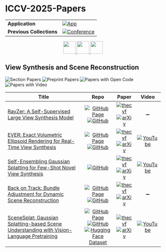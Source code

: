 # ICCV-2025-Papers

<table>
    <tr>
        <td><strong>Application</strong></td>
        <td>
            <a href="https://huggingface.co/spaces/DmitryRyumin/NewEraAI-Papers" style="float:left;">
                <img src="https://img.shields.io/badge/🤗-NewEraAI--Papers-FFD21F.svg" alt="App" />
            </a>
        </td>
    </tr>
    <tr>
        <td><strong>Previous Collections</strong></td>
        <td>
            <a href="https://github.com/DmitryRyumin/ICCV-2023-25-Papers/blob/main/README_2023.md">
                <img src="http://img.shields.io/badge/ICCV-2023-0073AE.svg" alt="Conference">
            </a>
        </td>
    </tr>
</table>

<div align="center">
    <a href="https://github.com/DmitryRyumin/ICCV-2023-25-Papers/blob/main/sections/2025/main/efficient-learning.md">
        <img src="https://cdn.jsdelivr.net/gh/DmitryRyumin/NewEraAI-Papers@main/images/left.svg" width="40" alt="" />
    </a>
    <a href="https://github.com/DmitryRyumin/ICCV-2023-25-Papers/">
        <img src="https://cdn.jsdelivr.net/gh/DmitryRyumin/NewEraAI-Papers@main/images/home.svg" width="40" alt="" />
    </a>
    <a href="https://github.com/DmitryRyumin/ICCV-2023-25-Papers/blob/main/sections/2025/main/foundation-models-and-representation-learning.md">
        <img src="https://cdn.jsdelivr.net/gh/DmitryRyumin/NewEraAI-Papers@main/images/right.svg" width="40" alt="" />
    </a>
</div>

## View Synthesis and Scene Reconstruction

![Section Papers](https://img.shields.io/badge/Section%20Papers-5-42BA16) ![Preprint Papers](https://img.shields.io/badge/Preprint%20Papers-5-b31b1b) ![Papers with Open Code](https://img.shields.io/badge/Papers%20with%20Open%20Code-5-1D7FBF) ![Papers with Video](https://img.shields.io/badge/Papers%20with%20Video-3-FF0000)

| **Title** | **Repo** | **Paper** | **Video** |
|-----------|:--------:|:---------:|:---------:|
| [RayZer: A Self-Supervised Large View Synthesis Model](https://iccv.thecvf.com/virtual/2025/poster/141) | [![GitHub Page](https://img.shields.io/badge/GitHub-Page-159957.svg)](https://hwjiang1510.github.io/RayZer/) <br /> [![GitHub](https://img.shields.io/github/stars/hwjiang1510/RayZer?style=flat)](https://github.com/hwjiang1510/RayZer) | [![thecvf](https://img.shields.io/badge/pdf-thecvf-7395C5.svg)](https://openaccess.thecvf.com/content/ICCV2025/papers/Jiang_RayZer_A_Self-supervised_Large_View_Synthesis_Model_ICCV_2025_paper.pdf) <br /> [![arXiv](https://img.shields.io/badge/arXiv-2505.00702-b31b1b.svg)](http://arxiv.org/abs/2505.00702) | :heavy_minus_sign: |
| [EVER: Exact Volumetric Ellipsoid Rendering for Real-Time View Synthesis](https://iccv.thecvf.com/virtual/2025/poster/580) | [![GitHub Page](https://img.shields.io/badge/GitHub-Page-159957.svg)](https://half-potato.gitlab.io/posts/ever/) <br /> [![GitHub](https://img.shields.io/github/stars/half-potato/ever_training?style=flat)](https://github.com/half-potato/ever_training) | [![thecvf](https://img.shields.io/badge/pdf-thecvf-7395C5.svg)](https://openaccess.thecvf.com/content/ICCV2025/papers/Mai_EVER_Exact_Volumetric_Ellipsoid_Rendering_for_Real-time_View_Synthesis_ICCV_2025_paper.pdf) <br /> [![arXiv](https://img.shields.io/badge/arXiv-2410.01804-b31b1b.svg)](http://arxiv.org/abs/2410.01804) | [![YouTube](https://img.shields.io/badge/YouTube-%23FF0000.svg?style=for-the-badge&logo=YouTube&logoColor=white)](https://www.youtube.com/watch?v=dqLi2-v38LE) |
| [Self-Ensembling Gaussian Splatting for Few-Shot Novel View Synthesis](https://iccv.thecvf.com/virtual/2025/poster/558) | [![GitHub](https://img.shields.io/github/stars/sailor-z/SE-GS?style=flat)](https://github.com/sailor-z/SE-GS) | [![thecvf](https://img.shields.io/badge/pdf-thecvf-7395C5.svg)](https://openaccess.thecvf.com/content/ICCV2025/papers/Zhao_Self-Ensembling_Gaussian_Splatting_for_Few-Shot_Novel_View_Synthesis_ICCV_2025_paper.pdf) <br /> [![arXiv](https://img.shields.io/badge/arXiv-2411.00144-b31b1b.svg)](http://arxiv.org/abs/2411.00144) | [![YouTube](https://img.shields.io/badge/YouTube-%23FF0000.svg?style=for-the-badge&logo=YouTube&logoColor=white)](https://www.youtube.com/watch?v=UOYMtRNlm5g) |
| [Back on Track: Bundle Adjustment for Dynamic Scene Reconstruction](https://iccv.thecvf.com/virtual/2025/poster/2583) | [![GitHub Page](https://img.shields.io/badge/GitHub-Page-159957.svg)](https://wrchen530.github.io/projects/batrack/) <br /> [![GitHub](https://img.shields.io/github/stars/wrchen530/batrack?style=flat)](https://github.com/wrchen530/batrack) | [![thecvf](https://img.shields.io/badge/pdf-thecvf-7395C5.svg)](https://openaccess.thecvf.com/content/ICCV2025/papers/Chen_Back_on_Track_Bundle_Adjustment_for_Dynamic_Scene_Reconstruction_ICCV_2025_paper.pdf) <br /> [![arXiv](https://img.shields.io/badge/arXiv-2504.14516-b31b1b.svg)](http://arxiv.org/abs/2504.14516) | :heavy_minus_sign: |
| [SceneSplat: Gaussian Splatting-based Scene Understanding with Vision-Language Pretraining](https://iccv.thecvf.com/virtual/2025/poster/2346) | [![GitHub Page](https://img.shields.io/badge/GitHub-Page-159957.svg)](https://unique1i.github.io/SceneSplat_webpage/) <br /> [![GitHub](https://img.shields.io/github/stars/unique1i/SceneSplat?style=flat)](https://github.com/unique1i/SceneSplat) <br /> [![Hugging Face Dataset](https://img.shields.io/badge/🤗-dataset-FFD21F.svg)](https://huggingface.co/datasets/GaussianWorld/scene_splat_7k) | [![thecvf](https://img.shields.io/badge/pdf-thecvf-7395C5.svg)](https://openaccess.thecvf.com/content/ICCV2025/papers/Li_SceneSplat_Gaussian_Splatting-based_Scene_Understanding_with_Vision-Language_Pretraining_ICCV_2025_paper.pdf) <br /> [![arXiv](https://img.shields.io/badge/arXiv-2503.18052-b31b1b.svg)](http://arxiv.org/abs/2503.18052) | [![YouTube](https://img.shields.io/badge/YouTube-%23FF0000.svg?style=for-the-badge&logo=YouTube&logoColor=white)](https://www.youtube.com/watch?v=byEURNZYtf0) |
